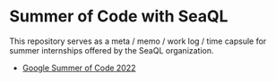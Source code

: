 # Summer of Code with SeaQL

This repository serves as a meta / memo / work log / time capsule for summer internships offered by the SeaQL organization.  

- [Google Summer of Code 2022](/2022)
